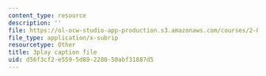 ```yaml
---
content_type: resource
description: ''
file: https://ol-ocw-studio-app-production.s3.amazonaws.com/courses/2-003sc-engineering-dynamics-fall-2011/d56f3cf2e5595d89228050abf31887d5_YZ9y4zcfCPs.srt
file_type: application/x-subrip
resourcetype: Other
title: 3play caption file
uid: d56f3cf2-e559-5d89-2280-50abf31887d5
---
```


